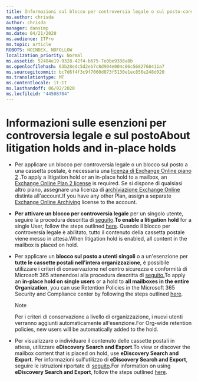 ```yaml
---
title: Informazioni sul blocco per controversia legale o sul posto-conservazione
ms.author: chrisda
author: chrisda
manager: dansimp
ms.date: 04/21/2020
ms.audience: ITPro
ms.topic: article
ROBOTS: NOINDEX, NOFOLLOW
localization_priority: Normal
ms.assetid: 52484e19-9328-42f4-b675-7e0be9338a8b
ms.openlocfilehash: 63b28edc5d2eb7c8d904e004c06c5682768411a7
ms.sourcegitcommit: bc7d6f4f3c9f7060d073f5130e1ec856e248d020
ms.translationtype: MT
ms.contentlocale: it-IT
ms.lasthandoff: 06/02/2020
ms.locfileid: "44508704"
---
```

# <a name="about-litigation-holds-and-in-place-holds"></a><span data-ttu-id="757f0-102">Informazioni sulle esenzioni per controversia legale e sul posto</span><span class="sxs-lookup"><span data-stu-id="757f0-102">About litigation holds and in-place holds</span></span>

- <span data-ttu-id="757f0-103">Per applicare un blocco per controversia legale o un blocco sul posto a una cassetta postale, è necessaria una [licenza di Exchange Online piano 2](https://docs.microsoft.com/office365/servicedescriptions/office-365-platform-service-description/office-365-plan-options) .</span><span class="sxs-lookup"><span data-stu-id="757f0-103">To apply a litigation hold or an in-place hold to a mailbox, an [Exchange Online Plan 2 license](https://docs.microsoft.com/office365/servicedescriptions/office-365-platform-service-description/office-365-plan-options) is required.</span></span> <span data-ttu-id="757f0-104">Se si dispone di qualsiasi altro piano, assegnare una licenza di [archiviazione Exchange Online](https://docs.microsoft.com/office365/servicedescriptions/exchange-online-archiving-service-description/exchange-online-archiving-service-description) distinta all'account.</span><span class="sxs-lookup"><span data-stu-id="757f0-104">If you have any other Plan, assign a separate [Exchange Online Archiving](https://docs.microsoft.com/office365/servicedescriptions/exchange-online-archiving-service-description/exchange-online-archiving-service-description) license to the account.</span></span> 
    
- <span data-ttu-id="757f0-105">**Per attivare un blocco per controversia legale** per un singolo utente, seguire la procedura descritta di [seguito](https://docs.microsoft.com/office365/SecurityCompliance/place-a-mailbox-on-litigation-hold).</span><span class="sxs-lookup"><span data-stu-id="757f0-105">**To enable a litigation hold** for a single User, follow the steps outlined [here](https://docs.microsoft.com/office365/SecurityCompliance/place-a-mailbox-on-litigation-hold).</span></span> <span data-ttu-id="757f0-106">Quando il blocco per controversia legale è abilitato, tutto il contenuto della cassetta postale viene messo in attesa.</span><span class="sxs-lookup"><span data-stu-id="757f0-106">When litigation hold is enabled, all content in the mailbox is placed on hold.</span></span>
    
- <span data-ttu-id="757f0-107">Per applicare un **blocco sul posto a utenti singoli** o a un'esenzione per **tutte le cassette postali nell'intera organizzazione**, è possibile utilizzare i criteri di conservazione nel centro sicurezza e conformità di Microsoft 365 attenendosi alla procedura descritta di [seguito.]( https://docs.microsoft.com/microsoft-365/compliance/retention-policies)</span><span class="sxs-lookup"><span data-stu-id="757f0-107">To apply an **in-place hold on single users** or a hold to **all mailboxes in the entire Organization**, you can use Retention Policies in the Microsoft 365 Security and Compliance center by following the steps outlined [here]( https://docs.microsoft.com/microsoft-365/compliance/retention-policies).</span></span>
    
    > [!NOTE]
    > <span data-ttu-id="757f0-108">Per i criteri di conservazione a livello di organizzazione, i nuovi utenti verranno aggiunti automaticamente all'esenzione.</span><span class="sxs-lookup"><span data-stu-id="757f0-108">For Org-wide retention policies, new users will be automatically added to the hold.</span></span> 
  
- <span data-ttu-id="757f0-109">Per visualizzare o individuare il contenuto delle cassette postali in attesa, utilizzare **eDiscovery Search and Export**.</span><span class="sxs-lookup"><span data-stu-id="757f0-109">To view or discover the mailbox content that is placed on hold, use **eDiscovery Search and Export**.</span></span> <span data-ttu-id="757f0-110">Per informazioni sull'utilizzo di **eDiscovery Search and Export**, seguire le istruzioni riportate di [seguito](https://docs.microsoft.com/microsoft-365/compliance/export-search-results).</span><span class="sxs-lookup"><span data-stu-id="757f0-110">For information on using **eDiscovery Search and Export**, follow the steps outlined [here](https://docs.microsoft.com/microsoft-365/compliance/export-search-results).</span></span>
    

